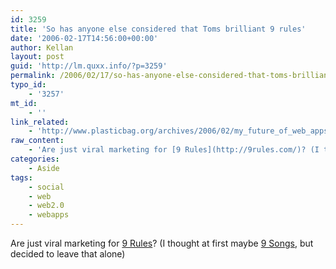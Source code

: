 ```yaml
---
id: 3259
title: 'So has anyone else considered that Toms brilliant 9 rules'
date: '2006-02-17T14:56:00+00:00'
author: Kellan
layout: post
guid: 'http://lm.quxx.info/?p=3259'
permalink: /2006/02/17/so-has-anyone-else-considered-that-toms-brilliant-9-rules/
typo_id:
    - '3257'
mt_id:
    - ''
link_related:
    - 'http://www.plasticbag.org/archives/2006/02/my_future_of_web_apps_slides.shtml'
raw_content:
    - 'Are just viral marketing for [9 Rules](http://9rules.com/)? (I thought at first maybe [9 Songs](http://www.imdb.com/title/tt0411705/), but decided to leave that alone)'
categories:
    - Aside
tags:
    - social
    - web
    - web2.0
    - webapps
---
```


Are just viral marketing for [9 Rules](http://9rules.com/)? (I thought at first maybe [9 Songs](http://www.imdb.com/title/tt0411705/), but decided to leave that alone)